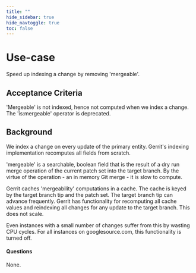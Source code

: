 ```yaml
---
title: ""
hide_sidebar: true
hide_navtoggle: true
toc: false
---
```


# Use-case

Speed up indexing a change by removing 'mergeable'.

## <a id="acceptance-criteria"> Acceptance Criteria

'Mergeable' is not indexed, hence not computed when we index a change.
The 'is:mergeable' operator is deprecated.

## <a id="background"> Background

We index a change on every update of the primary entity. Gerrit's indexing
implementation recomputes all fields from scratch.

'mergeable' is a searchable, boolean field that is the result of a dry run merge
operation of the current patch set into the target branch. By the virtue of the
operation - an in memory Git merge - it is slow to compute.

Gerrit caches 'mergeability' computations in a cache. The cache is keyed by the
target branch tip and the patch set. The target branch tip can advance
frequently. Gerrit has functionality for recomputing all cache values and
reindexing all changes for any update to the target branch. This does not scale.

Even instances with a small number of changes suffer from this by wasting CPU
cycles. For all instances on googlesource.com, this functionality is turned off.

#### <a id="questions"> Questions

None.
